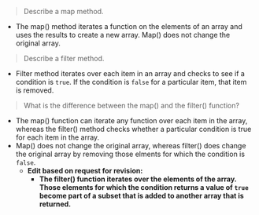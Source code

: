 >Describe a map method.
* The map() method iterates a function on the elements of an array and uses the results to create a new array. Map() does not change the original array.

>Describe a filter method.
* Filter method iterates over each item in an array and checks to see if a condition is `true`. If the condition is `false` for a particular item, that item is removed.

>What is the difference between the map() and the filter() function?
* The map() function can iterate any function over each item in the array, whereas the filter() method checks whether a particular condition is true for each item in the array.
* Map() does not change the original array, whereas filter() does change the original array by removing those elments for which the condition is `false`.
    * **Edit based on request for revision:**
        * **The filter() function iterates over the elements of the array. Those elements for which the condition returns a value of `true` become part of a subset that is added to another array that is returned.**